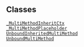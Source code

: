 ## Classes

<a href="../object/_MultiMethodInheritCtx.html#_MultiMethodInheritCtx"
target="main"><code>_MultiMethodInheritCtx</code></a>  
<a href="../object/_MultiMethodPlaceholder.html#_MultiMethodPlaceholder"
target="main"><code>_MultiMethodPlaceholder</code></a>  
<a
href="../object/UnboundInheritedMultiMethod.html#UnboundInheritedMultiMethod"
target="main"><code>UnboundInheritedMultiMethod</code></a>  
<a href="../object/UnboundMultiMethod.html#UnboundMultiMethod"
target="main"><code>UnboundMultiMethod</code></a>  
